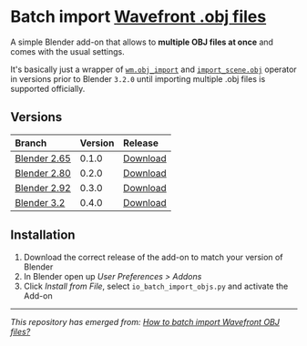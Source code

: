 # Batch import [Wavefront .obj files](https://en.wikipedia.org/wiki/Wavefront_.obj_file)

A simple Blender add-on that allows to **multiple OBJ files at once** and comes with the usual settings.

It's basically just a wrapper of [`wm.obj_import`](https://docs.blender.org/api/current/bpy.ops.wm.html?highlight=obj_import#bpy.ops.wm.obj_import) and [`import_scene.obj`](https://docs.blender.org/api/blender_python_api_2_74_5/bpy.ops.import_scene.html?highlight=import_scene.obj#bpy.ops.import_scene.obj) operator in versions prior to Blender `3.2.0` until importing multiple .obj files is supported officially.

## Versions

| Branch | Version | Release | 
| :------ | :--- | :------ |
| [Blender 2.65]() | 0.1.0 | [Download]() |
| [Blender 2.80]() | 0.2.0 | [Download]() |
| [Blender 2.92]() | 0.3.0 | [Download]() |
| [Blender 3.2]()  | 0.4.0 | [Download]() |

## Installation

1. Download the correct release of the add-on to match your version of Blender
1. In Blender open up *User Preferences > Addons*
1. Click *Install from File*, select `io_batch_import_objs.py` and activate the Add-on


----

*This repository has emerged from: [How to batch import Wavefront OBJ files?](https://blender.stackexchange.com/q/5064)*
